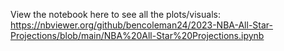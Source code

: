 View the notebook here to see all the plots/visuals: https://nbviewer.org/github/bencoleman24/2023-NBA-All-Star-Projections/blob/main/NBA%20All-Star%20Projections.ipynb

